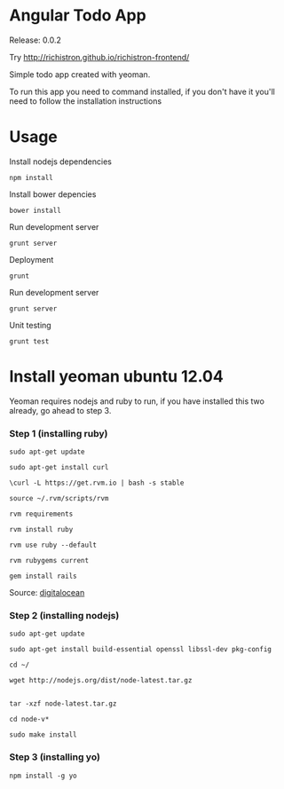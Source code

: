 Angular Todo App
================

Release: 0.0.2

Try http://richistron.github.io/richistron-frontend/

Simple todo app created with yeoman.

To run this app you need to command installed, if you don't have it you'll need to follow the installation instructions

Usage
=====

Install nodejs dependencies

```
npm install
```

Install bower depencies

```
bower install
```

Run development server

```
grunt server
```

Deployment

```
grunt
```

Run development server

```
grunt server
```

Unit testing

```
grunt test
```

Install yeoman ubuntu 12.04
===========================

Yeoman requires nodejs and ruby to run, if you have installed this two already, go ahead to step 3.

### Step 1 (installing ruby)

```
sudo apt-get update

sudo apt-get install curl

\curl -L https://get.rvm.io | bash -s stable

source ~/.rvm/scripts/rvm

rvm requirements

rvm install ruby

rvm use ruby --default

rvm rubygems current
 
gem install rails
```

Source: [digitalocean](https://www.digitalocean.com/community/articles/how-to-install-ruby-on-rails-on-ubuntu-12-04-lts-precise-pangolin-with-rvm)

### Step 2 (installing nodejs)

```
sudo apt-get update

sudo apt-get install build-essential openssl libssl-dev pkg-config 

cd ~/

wget http://nodejs.org/dist/node-latest.tar.gz


tar -xzf node-latest.tar.gz

cd node-v*

sudo make install 
```

### Step 3 (installing yo)

```
npm install -g yo
```

